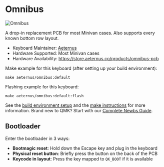# Omnibus

![Omnibus](https://cdn.shopify.com/s/files/1/0501/5080/1588/products/IMG_9986_1024x1024@2x.jpg?v=1629070461)

A drop-in replacement PCB for most Minivan cases. Also supports every known bottom row layout.

* Keyboard Maintainer: [Aeternus](https://github.com/AeternusCo)
* Hardware Supported: Most Minivan cases
* Hardware Availability: https://store.aeternus.co/products/omnibus-pcb

Make example for this keyboard (after setting up your build environment):

    make aeternus/omnibus:default

Flashing example for this keyboard:

    make aeternus/omnibus:default:flash

See the [build environment setup](https://docs.qmk.fm/#/getting_started_build_tools) and the [make instructions](https://docs.qmk.fm/#/getting_started_make_guide) for more information. Brand new to QMK? Start with our [Complete Newbs Guide](https://docs.qmk.fm/#/newbs).

## Bootloader

Enter the bootloader in 3 ways:

* **Bootmagic reset**: Hold down the Escape key and plug in the keyboard
* **Physical reset button**: Briefly press the button on the back of the PCB
* **Keycode in layout**: Press the key mapped to `QK_BOOT` if it is available
